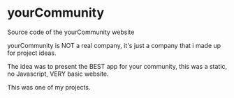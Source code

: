 # yourCommunity
Source code of the yourCommunity website

yourCommunity is NOT a real company, it's just a company that i made up for project ideas.

The idea was to present the BEST app for your community, this was a static, no Javascript, VERY basic website.

This was one of my projects.
